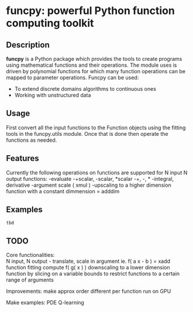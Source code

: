 # funcpy: powerful Python function computing toolkit

## Description
**funcpy** is a Python package which provides the tools to create programs using mathematical functions and their operations. The module uses is driven by polynomial functions for which many function operations can be mapped to parameter operations. 
Funcpy can be used: 
- To extend discrete domains algorithms to continuous ones
- Working with unstructured data

## Usage
First convert all the input functions to the Function objects using the fitting tools in the funcpy.utils module. Once that is done then operate the functions as needed. 

## Features
Currently the following operations on functions are supported for N input N output functions: 
    -evaluate 
    -+scalar, -scalar, *scalar
    -+, -, * 
    -integral, derivative
    -argument scale ( xmul )
    -upscaling to a higher dimension function with a constant dimmension = adddim

## Examples
	tbd

## TODO
Core functionalities:   
    N input, N output - translate, scale in argument ie. f( a x - b ) = xadd 
    function fitting 
    compute f( g( x ) )
    downscaling to a lower dimension function by slicing on a variable
	bounds to restrict functions to a certain range of arguments

Improvements:
    make approx order different per function
    run on GPU

Make examples:
	PDE
	Q-learning

